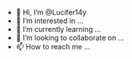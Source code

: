 - 👋 Hi, I’m @Lucifer14y
- 👀 I’m interested in ...
- 🌱 I’m currently learning ...
- 💞️ I’m looking to collaborate on ...
- 📫 How to reach me ...

<!---
Lucifer14y/Lucifer14y is a ✨ special ✨ repository because its `README.md` (this file) appears on your GitHub profile.
You can click the Preview link to take a look at your changes.
--->

